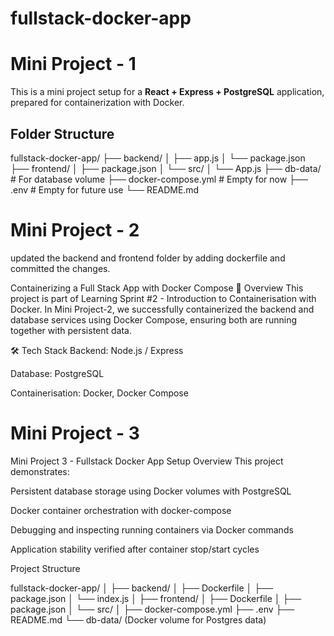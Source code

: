 # fullstack-docker-app

# Mini Project - 1

This is a mini project setup for a **React + Express + PostgreSQL** application, prepared for containerization with Docker.

## Folder Structure

fullstack-docker-app/
├── backend/
│ ├── app.js
│ └── package.json
├── frontend/
│ ├── package.json
│ └── src/
│ └── App.js
├── db-data/ # For database volume
├── docker-compose.yml # Empty for now
├── .env # Empty for future use
└── README.md



# Mini Project - 2

updated the backend and frontend folder by adding dockerfile and committed the changes.

Containerizing a Full Stack App with Docker Compose
📌 Overview
This project is part of Learning Sprint #2 - Introduction to Containerisation with Docker.
In Mini Project-2, we successfully containerized the backend and database services using Docker Compose, ensuring both are running together with persistent data.

🛠 Tech Stack
Backend: Node.js / Express

Database: PostgreSQL

Containerisation: Docker, Docker Compose

# Mini Project - 3

Mini Project 3 - Fullstack Docker App Setup
Overview
This project demonstrates:

Persistent database storage using Docker volumes with PostgreSQL

Docker container orchestration with docker-compose

Debugging and inspecting running containers via Docker commands

Application stability verified after container stop/start cycles

Project Structure

fullstack-docker-app/
│
├── backend/
│   ├── Dockerfile
│   ├── package.json 
│   └── index.js
│
├── frontend/
│   ├── Dockerfile
│   ├── package.json
│   └── src/
│
├── docker-compose.yml
├── .env
├── README.md
└── db-data/ (Docker volume for Postgres data)